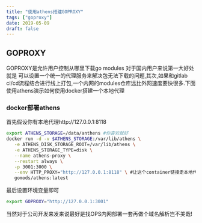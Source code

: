 ```yaml
---
title: "使用athens搭建GOPROXY"
tags: ["goproxy"]
date: 2019-05-09
draft: false
---
```


## GOPROXY
GOPROXY是允许用户控制从哪里下载go modules 对于国内用户来说第一大好处就是
可以设置一个统一的代理服务来解决包无法下载的问题,其次,如果和gitlab ci/cd流程结合进行线上打包,一个内网的modules仓库远比外网速度要快很多.下面使用athens演示如何使用docker搭建一个本地代理
### docker部署athens
首先假设你有本地代理http://127.0.0.1:8118
```bash
export ATHENS_STORAGE=/data/anthens #你喜欢就好
docker run -d -v $ATHENS_STORAGE:/var/lib/athens \
   -e ATHENS_DISK_STORAGE_ROOT=/var/lib/athens \
   -e ATHENS_STORAGE_TYPE=disk \
   --name athens-proxy \
   --restart always \
   -p 3001:3000 \
   --env HTTP_PROXY="http://127.0.0.1:8118" \ #让这个container链接走本地代理
   gomods/athens:latest

```
最后设置环境变量即可
```bash
export GOPROXY="http://127.0.0.1:3001"
```
当然对于公司开发来发来说最好是找OPS内网部署一套再做个域名解析岂不美哉!